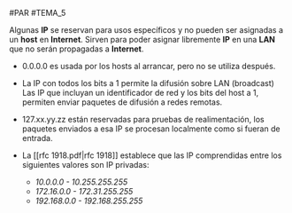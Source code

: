 #PAR #TEMA_5 

Algunas **IP** se reservan para usos específicos y no pueden ser asignadas a un **host** en **Internet**. Sirven para poder asignar libremente **IP** en una **LAN** que no serán propagadas a **Internet**. 

* 0.0.0.0 es usada por los hosts al arrancar, pero no se utiliza después. 

* La IP con todos los bits a 1 permite la difusión sobre LAN (broadcast)  Las IP que incluyan un identificador de red y los bits del host a 1, permiten enviar paquetes de difusión a redes remotas.

* 127.xx.yy.zz están reservadas para pruebas de realimentación, los paquetes enviados a esa IP se procesan localmente como si fueran de entrada. 

* La [[rfc 1918.pdf|rfc 1918]] establece que las IP comprendidas entre los siguientes valores son IP privadas:
	* *10.0.0.0 - 10.255.255.255*
	* *172.16.0.0 - 172.31.255.255*
	* *192.168.0.0 - 192.168.255.255*
